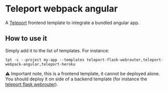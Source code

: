 # Teleport webpack angular
A [Teleport](https://github.com/snipsco/teleport) frontend template to integrate a bundled angular app.

## How to use it
Simply add it to the list of templates. For instance:
```
tpt -c --project my-app --templates teleport-flask-webrouter,teleport-webpack-angular,teleport-heroku
```
:warning: Important note, this is a frontend template, it cannot be deployed alone. You should deploy it on side of a backend template (for instance the [teleport flask webrouter](https://github.com/snipsco/teleport-flask-webrouter)).
